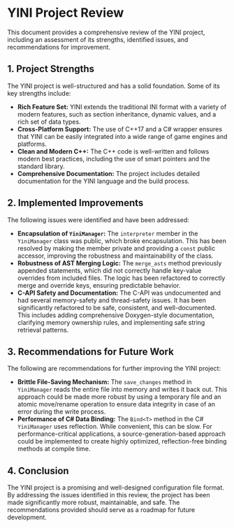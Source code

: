 # YINI Project Review

This document provides a comprehensive review of the YINI project, including an assessment of its strengths, identified issues, and recommendations for improvement.

## 1. Project Strengths

The YINI project is well-structured and has a solid foundation. Some of its key strengths include:

*   **Rich Feature Set:** YINI extends the traditional INI format with a variety of modern features, such as section inheritance, dynamic values, and a rich set of data types.
*   **Cross-Platform Support:** The use of C++17 and a C# wrapper ensures that YINI can be easily integrated into a wide range of game engines and platforms.
*   **Clean and Modern C++:** The C++ code is well-written and follows modern best practices, including the use of smart pointers and the standard library.
*   **Comprehensive Documentation:** The project includes detailed documentation for the YINI language and the build process.

## 2. Implemented Improvements

The following issues were identified and have been addressed:

*   **Encapsulation of `YiniManager`:** The `interpreter` member in the `YiniManager` class was public, which broke encapsulation. This has been resolved by making the member private and providing a `const` public accessor, improving the robustness and maintainability of the class.
*   **Robustness of AST Merging Logic:** The `merge_asts` method previously appended statements, which did not correctly handle key-value overrides from included files. The logic has been refactored to correctly merge and override keys, ensuring predictable behavior.
*   **C-API Safety and Documentation:** The C-API was undocumented and had several memory-safety and thread-safety issues. It has been significantly refactored to be safe, consistent, and well-documented. This includes adding comprehensive Doxygen-style documentation, clarifying memory ownership rules, and implementing safe string retrieval patterns.

## 3. Recommendations for Future Work

The following are recommendations for further improving the YINI project:

*   **Brittle File-Saving Mechanism:** The `save_changes` method in `YiniManager` reads the entire file into memory and writes it back out. This approach could be made more robust by using a temporary file and an atomic move/rename operation to ensure data integrity in case of an error during the write process.
*   **Performance of C# Data Binding:** The `Bind<T>` method in the C# `YiniManager` uses reflection. While convenient, this can be slow. For performance-critical applications, a source-generation-based approach could be implemented to create highly optimized, reflection-free binding methods at compile time.

## 4. Conclusion

The YINI project is a promising and well-designed configuration file format. By addressing the issues identified in this review, the project has been made significantly more robust, maintainable, and safe. The recommendations provided should serve as a roadmap for future development.